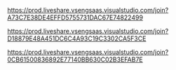 https://prod.liveshare.vsengsaas.visualstudio.com/join?A73C7E38DE4EFFD5755731DAC67E74822499

https://prod.liveshare.vsengsaas.visualstudio.com/join?D18879E48A451DC6C4A93C19C3302CA5F3CE


https://prod.liveshare.vsengsaas.visualstudio.com/join?0CB61500836892E77140BB630C02B3EFAB7E
